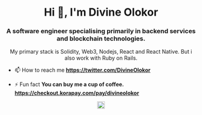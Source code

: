 <h1 align="center">Hi 👋, I'm Divine Olokor</h1>
<h3 align="center">A software engineer specialising primarily in backend services and blockchain technologies.</h3>
<p align="center">My primary stack is Solidity, Web3, Nodejs, React and React Native. But i also work with Ruby on Rails.</p>

- 📫 How to reach me **https://twitter.com/DivineOlokor**

- ⚡ Fun fact **You can buy me a cup of coffee. https://checkout.korapay.com/pay/divineolokor**

<p align="center">
<a href="https://twitter.com/divineolokor" target="blank"><img align="center" src="https://cdn.jsdelivr.net/npm/simple-icons@3.0.1/icons/twitter.svg" alt="divineolokor" height="20" width="20" /></a>
</p>

